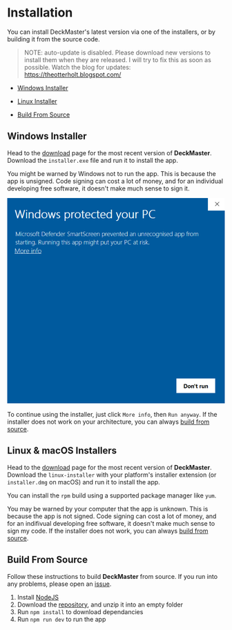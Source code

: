 # Installation

You can install DeckMaster's latest version via one of the installers, or by building it from the source code.

> NOTE: auto-update is disabled. Please download new versions to install them when they are released. I will try to fix this as soon as possible. Watch the blog for updates: https://theotterholt.blogspot.com/

- [Windows Installer](#windows-installer)

- [Linux Installer](#linux-installer)

- [Build From Source](#build-from-source)


## Windows Installer

Head to the [download](https://github.com/TheOtterlord/deckmaster/releases/latest) page for the most recent version of **DeckMaster**.
Download the `installer.exe` file and run it to install the app.

You might be warned by Windows not to run the app.
This is because the app is unsigned.
Code signing can cost a lot of money, and for an individual developing free software, it doesn't make much sense to sign it.

![Microsoft Defender prevents unsigned apps from running without permission](assets/win-protect1.png)

To continue using the installer, just click `More info`, then `Run anyway`. 
If the installer does not work on your architecture, you can always [build from source](#build-from-source).


## Linux & macOS Installers

Head to the [download](https://github.com/TheOtterlord/deckmaster/releases/latest) page for the most recent version of **DeckMaster**.
Download the `linux-installer` with your platform's installer extension (or `installer.dmg` on macOS) and run it to install the app. 

You can install the `rpm` build using a supported package manager like `yum`. 

You may be warned by your computer that the app is unknown.
This is because the app is not signed. 
Code signing can cost a lot of money, and for an indifivual developing free software, it doesn't make much sense to sign my code.
If the installer does not work, you can always [build from source](#build-from-source).


## Build From Source

Follow these instructions to build **DeckMaster** from source. 
If you run into any problems, please open an [issue](https://github.com/TheOtterlord/deckmaster/issues).

1. Install [NodeJS](https://nodejs.org)
2. Download the [repository](https://github.com/TheOtterlord/deckmaster/archive/master.zip), and unzip it into an empty folder
3. Run `npm install` to download dependancies
4. Run `npm run dev` to run the app
